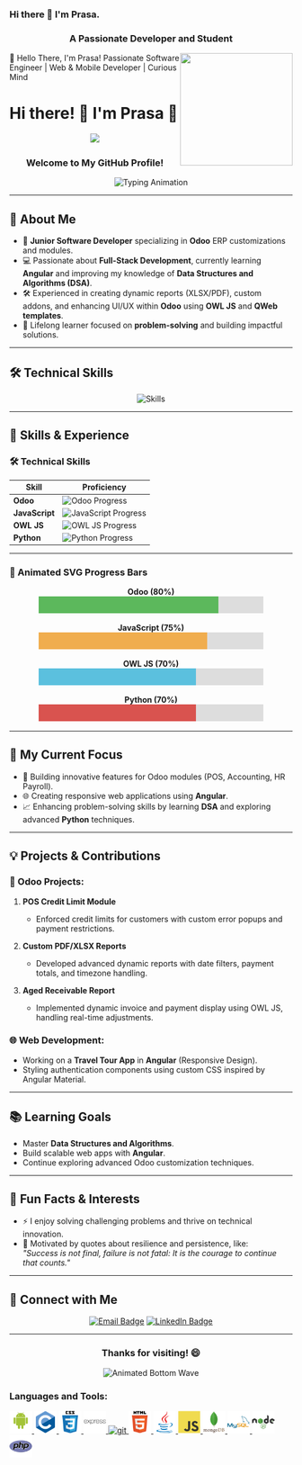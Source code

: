 ### Hi there 👋 I'm Prasa.

<h3 align="center">A Passionate Developer and Student</h3>
<img src="https://storage.googleapis.com/pai-images/68d2f1f3ff684b5b91cb8c37dd31c31a.jpeg" width="200" height="200" align="right">

👋 Hello There, I'm Prasa! Passionate Software Engineer | Web & Mobile Developer | Curious Mind

# Hi there! 👋 I'm Prasa 🚀

<div align="center">
  <img src="https://media.giphy.com/media/hvRJCLFzcasrR4ia7z/giphy.gif" width="50">
  <h3>Welcome to My GitHub Profile!</h3>
  <img src="https://readme-typing-svg.demolab.com?font=Fira+Code&size=22&pause=1000&color=00A6FF&center=true&vCenter=true&width=440&lines=Junior+Software+Developer;Odoo+%7C+Web+Development+%7C+DSA+Learner;Always+Learning+%F0%9F%93%96;Let's+Build+Something+Great+Together!+%E2%9C%8C" alt="Typing Animation">
</div>

---

## 🌟 About Me
- 🌱 **Junior Software Developer** specializing in **Odoo** ERP customizations and modules.
- 💻 Passionate about **Full-Stack Development**, currently learning **Angular** and improving my knowledge of **Data Structures and Algorithms (DSA)**.
- 🛠️ Experienced in creating dynamic reports (XLSX/PDF), custom addons, and enhancing UI/UX within **Odoo** using **OWL JS** and **QWeb templates**.
- 📖 Lifelong learner focused on **problem-solving** and building impactful solutions.

---

## 🛠️ Technical Skills
<p align="center">
  <img src="https://skillicons.dev/icons?i=python,js,html,css,postgresql,git,bootstrap" alt="Skills" />
</p>

---

## 🚀 Skills & Experience

### 🛠️ Technical Skills

| Skill       | Proficiency                                                                                  |
|-------------|----------------------------------------------------------------------------------------------|
| **Odoo**    | <img src="https://progress-bar.dev/80?color=5cb85c&width=300" alt="Odoo Progress">           |
| **JavaScript** | <img src="https://progress-bar.dev/75?color=f0ad4e&width=300" alt="JavaScript Progress">  |
| **OWL JS**  | <img src="https://progress-bar.dev/70?color=info&width=300" alt="OWL JS Progress">           |
| **Python**  | <img src="https://progress-bar.dev/70?color=danger&width=300" alt="Python Progress">         |

---

### 🔄 Animated SVG Progress Bars
<p align="center">
  <b>Odoo (80%)</b> <br>
  <svg width="400" height="30">
    <rect x="0" y="0" width="400" height="30" fill="#ddd" />
    <rect x="0" y="0" width="320" height="30" fill="#5cb85c" />
  </svg>
</p>
<p align="center">
  <b>JavaScript (75%)</b> <br>
  <svg width="400" height="30">
    <rect x="0" y="0" width="400" height="30" fill="#ddd" />
    <rect x="0" y="0" width="300" height="30" fill="#f0ad4e" />
  </svg>
</p>
<p align="center">
  <b>OWL JS (70%)</b> <br>
  <svg width="400" height="30">
    <rect x="0" y="0" width="400" height="30" fill="#ddd" />
    <rect x="0" y="0" width="280" height="30" fill="#5bc0de" />
  </svg>
</p>
<p align="center">
  <b>Python (70%)</b> <br>
  <svg width="400" height="30">
    <rect x="0" y="0" width="400" height="30" fill="#ddd" />
    <rect x="0" y="0" width="280" height="30" fill="#d9534f" />
  </svg>
</p>

---

## 🌟 My Current Focus
- 🤝 Building innovative features for Odoo modules (POS, Accounting, HR Payroll).
- 🌐 Creating responsive web applications using **Angular**.
- 📈 Enhancing problem-solving skills by learning **DSA** and exploring advanced **Python** techniques.

---

## 💡 Projects & Contributions
### 🚀 Odoo Projects:
1. **POS Credit Limit Module**  
   - Enforced credit limits for customers with custom error popups and payment restrictions.

2. **Custom PDF/XLSX Reports**  
   - Developed advanced dynamic reports with date filters, payment totals, and timezone handling.

3. **Aged Receivable Report**  
   - Implemented dynamic invoice and payment display using OWL JS, handling real-time adjustments.

### 🌐 Web Development:
- Working on a **Travel Tour App** in **Angular** (Responsive Design).
- Styling authentication components using custom CSS inspired by Angular Material.

---

## 📚 Learning Goals
- Master **Data Structures and Algorithms**.
- Build scalable web apps with **Angular**.
- Continue exploring advanced Odoo customization techniques.

---

## 🌟 Fun Facts & Interests
- ⚡ I enjoy solving challenging problems and thrive on technical innovation.
- 🎯 Motivated by quotes about resilience and persistence, like:  
  *"Success is not final, failure is not fatal: It is the courage to continue that counts."*

---

## 🔗 Connect with Me
<p align="center">
  <a href="mailto:your-email@example.com"><img src="https://img.shields.io/badge/Email-Me-blue?style=for-the-badge" alt="Email Badge"></a>
  <a href="https://linkedin.com/in/your-profile"><img src="https://img.shields.io/badge/LinkedIn-Connect-blue?style=for-the-badge" alt="LinkedIn Badge"></a>
</p>

---

<div align="center">
  <h3>Thanks for visiting! 😄</h3>
  <img src="https://raw.githubusercontent.com/bornmay/bornmay/Update/svg/Bottom.svg" alt="Animated Bottom Wave">
</div>



<h3 align="left">Languages and Tools:</h3>
<p align="left"> <a href="https://developer.android.com" target="_blank" rel="noreferrer"> <img src="https://raw.githubusercontent.com/devicons/devicon/master/icons/android/android-original-wordmark.svg" alt="android" width="40" height="40"/> </a>  <a href="https://www.cprogramming.com/" target="_blank" rel="noreferrer"> <img src="https://raw.githubusercontent.com/devicons/devicon/master/icons/c/c-original.svg" alt="c" width="40" height="40"/> </a> <a href="https://www.w3schools.com/css/" target="_blank" rel="noreferrer"> <img src="https://raw.githubusercontent.com/devicons/devicon/master/icons/css3/css3-original-wordmark.svg" alt="css3" width="40" height="40"/> </a> <a href="https://expressjs.com" target="_blank" rel="noreferrer"> <img src="https://raw.githubusercontent.com/devicons/devicon/master/icons/express/express-original-wordmark.svg" alt="express" width="40" height="40"/> </a> <a href="https://git-scm.com/" target="_blank" rel="noreferrer"> <img src="https://www.vectorlogo.zone/logos/git-scm/git-scm-icon.svg" alt="git" width="40" height="40"/> </a> <a href="https://www.w3.org/html/" target="_blank" rel="noreferrer"> <img src="https://raw.githubusercontent.com/devicons/devicon/master/icons/html5/html5-original-wordmark.svg" alt="html5" width="40" height="40"/> </a>  <a href="https://www.java.com" target="_blank" rel="noreferrer"> <img src="https://raw.githubusercontent.com/devicons/devicon/master/icons/java/java-original.svg" alt="java" width="40" height="40"/> </a> <a href="https://developer.mozilla.org/en-US/docs/Web/JavaScript" target="_blank" rel="noreferrer"> <img src="https://raw.githubusercontent.com/devicons/devicon/master/icons/javascript/javascript-original.svg" alt="javascript" width="40" height="40"/> </a> <a href="https://www.mongodb.com/" target="_blank" rel="noreferrer"> <img src="https://raw.githubusercontent.com/devicons/devicon/master/icons/mongodb/mongodb-original-wordmark.svg" alt="mongodb" width="40" height="40"/> </a> <a href="https://www.mysql.com/" target="_blank" rel="noreferrer"> <img src="https://raw.githubusercontent.com/devicons/devicon/master/icons/mysql/mysql-original-wordmark.svg" alt="mysql" width="40" height="40"/> </a> <a href="https://nodejs.org" target="_blank" rel="noreferrer"> <img src="https://raw.githubusercontent.com/devicons/devicon/master/icons/nodejs/nodejs-original-wordmark.svg" alt="nodejs" width="40" height="40"/> </a> <a href="https://www.php.net" target="_blank" rel="noreferrer"> <img src="https://raw.githubusercontent.com/devicons/devicon/master/icons/php/php-original.svg" alt="php" width="40" height="40"/> </a> </p>


